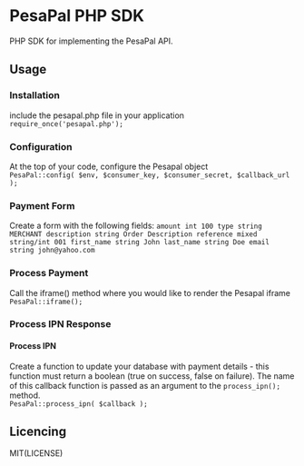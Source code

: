 # PesaPal PHP SDK
PHP SDK for implementing the PesaPal API.

## Usage
### Installation
include the pesapal.php file in your application
<br>
  `require_once('pesapal.php');`

### Configuration
At the top of your code, configure the Pesapal object
<br>
  `PesaPal::config( $env, $consumer_key, $consumer_secret, $callback_url );`
  
### Payment Form
Create a form with the following fields:
`amount int 100
type string MERCHANT
description string Order Description
reference mixed string/int 001
first_name string John
last_name string Doe
email string john@yahoo.com `
  
### Process Payment
Call the iframe() method where you would like to render the Pesapal iframe
<br>
  `PesaPal::iframe();`

### Process IPN Response
#### Process IPN
Create a function to update your database with payment details - this function must return a boolean (true on success, false on failure). The name of this callback function is passed as an argument to the `process_ipn();` method.
<br>
  `PesaPal::process_ipn( $callback );`
  
## Licencing 
MIT(LICENSE)
